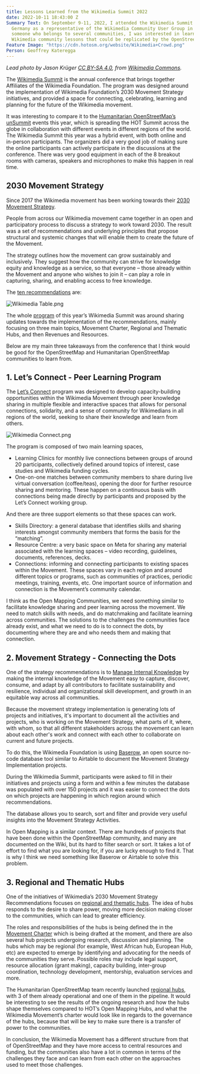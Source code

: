 ```yaml
---
title: Lessons Learned from the Wikimedia Summit 2022
date: 2022-10-11 18:43:00 Z
Summary Text: On September 9-11, 2022, I attended the Wikimedia Summit 2022 in Berlin,
  Germany as a representative of the Wikimedia Community User Group in Uganda. As
  someone who belongs to several communities, I was interested in learning from the
  Wikimedia community lessons that could be replicated by the OpenStreetMap community.
Feature Image: "https://cdn.hotosm.org/website/Wikimedia+Crowd.png"
Person: Geoffrey Kateregga
---
```


*Lead photo by Jason Krüger [CC BY-SA 4.0](https://creativecommons.org/licenses/by-sa/4.0), from [Wikimedia Commons](https://commons.wikimedia.org/wiki/File:Wikimedia_Summit_Groupphoto_large_resolution.jpg).*

The [Wikimedia Summit](https://meta.wikimedia.org/wiki/Wikimedia_Summit_2022) is the annual conference that brings together Affiliates of the Wikimedia Foundation. The program was designed around the implementation of Wikimedia Foundation’s 2030 Movement Strategy initiatives, and provided a space for connecting, celebrating, learning and planning for the future of the Wikimedia movement.

It was interesting to compare it to the [Humanitarian OpenStreetMap’s unSummit](https://unsummit.hotosm.org/) events this year, which is spreading the HOT Summit across the globe in collaboration with different events in different regions of the world. The Wikimedia Summit this year was a hybrid event, with both online and in-person participants. The organizers did a very good job of making sure the online participants can actively participate in the discussions at the conference. There was very good equipment in each of the 8 breakout rooms with cameras, speakers and microphones to make this happen in real time.

## 2030 Movement Strategy

Since 2017 the Wikimedia movement has been working towards their [2030 Movement Strategy](https://meta.wikimedia.org/wiki/Strategy/Wikimedia_movement/2018-20). 

People from across our Wikimedia movement came together in an open and participatory process to discuss a strategy to work toward 2030. The result was a set of recommendations and underlying principles that propose structural and systemic changes that will enable them to create the future of the Movement. 

The strategy outlines how the movement can grow sustainably and inclusively. They suggest how the community can strive for knowledge equity and knowledge as a service, so that everyone – those already within the Movement and anyone who wishes to join it – can play a role in capturing, sharing, and enabling access to free knowledge.

The [ten recommendations](https://meta.wikimedia.org/wiki/Strategy/Wikimedia_movement/2018-20/Recommendations) are:

![Wikimedia Table.png](https://cdn.hotosm.org/website/Wikimedia+Table.png)

The whole [program](https://meta.wikimedia.org/wiki/Wikimedia_Summit_2022/Program_Outline) of this year’s Wikimedia Summit was around sharing updates towards the implementation of the recommendations, mainly focusing on three main topics, Movement Charter, Regional and Thematic Hubs, and then Revenues and Resources. 

Below are my main three takeaways from the conference that I think would be good for the OpenStreetMap and Humanitarian OpenStreetMap communities to learn from.

## 1. Let’s Connect - Peer Learning Program

The [Let’s Connect](https://diff.wikimedia.org/2022/02/24/support-beyond-funding-introducing-the-peer-learning-program-lets-connect/) program was designed to develop capacity-building opportunities within the Wikimedia Movement through peer knowledge sharing in multiple flexible and interactive spaces that allows for personal connections, solidarity, and a sense of community for Wikimedians in all regions of the world, seeking to share their knowledge and learn from others.

![Wikimedia Connect.png](https://cdn.hotosm.org/website/Wikimedia+Connect.png)

The program is composed of two main learning spaces, 
* Learning Clinics for monthly live connections between groups of around 20 participants, collectively defined around topics of interest, case studies and Wikimedia funding cycles.
* One-on-one matches between community members to share during live virtual conversation (coffee/teas), opening the door for further resource sharing and mentoring. These happen on a continuous basis with connections being made directly by participants and proposed by the Let’s Connect working group. 

And there are three support elements so that these spaces can work. 
* Skills Directory: a general database that identifies skills and sharing interests amongst community members that forms the basis for the “matching”. 
* Resource Centre: a very basic space on Meta for sharing any material associated with the learning spaces – video recording, guidelines, documents, references, decks. 
* Connections: informing and connecting participants to existing spaces within the Movement. These spaces vary in each region and around different topics or programs, such as communities of practices, periodic meetings, training, events, etc. One important source of information and connection is the Movement’s community calendar.

I think as the Open Mapping Communities, we need something similar to facilitate knowledge sharing and peer learning across the movement. We need to match skills with needs, and do matchmaking and facilitate learning across communities. The solutions to the challenges the communities face already exist, and what we need to do is to connect the dots, by documenting where they are and who needs them and making that connection.

## 2. Movement Strategy - Connecting the Dots

One of the strategy recommendations is to [Manage Internal Knowledge](https://meta.wikimedia.org/wiki/Strategy/Wikimedia_movement/2018-20/Recommendations/Manage_Internal_Knowledge#What) by making the internal knowledge of the Movement easy to capture, discover, consume, and adapt by all contributors to facilitate sustainability and resilience, individual and organizational skill development, and growth in an equitable way across all communities.

Because the movement strategy implementation is generating lots of projects and initiatives, it's important to document all the activities and projects, who is working on the Movement Strategy, what parts of it, where, with whom, so that all different stakeholders across the movement can learn about each other's work and connect with each other to collaborate on current and future projects. 

To do this, the Wikimedia Foundation is using [Baserow](https://baserow.io/public/grid/1QInEGZMJHSaMOHxPEPVo5DOr8woCxS1PbV0P1wE090), an open source no-code database tool similar to Airtable to document the Movement Strategy Implementation projects.

During the Wikimedia Summit, participants were asked to fill in their initiatives and projects using a form and within a few minutes the database was populated with over 150 projects and it was easier to connect the dots on which projects are happening in which region around which recommendations.

The database allows you to search, sort and filter and provide very useful insights into the Movement Strategy Activities. 

In Open Mapping is a similar context. There are hundreds of projects that have been done within the OpenStreetMap community, and many are documented on the Wiki, but its hard to filter search or sort. It takes a lot of effort to find what you are looking for, if you are lucky enough to find it. That is why I think we need something like Baserow or Airtable to solve this problem.

## 3. Regional and Thematic Hubs

One of the initiatives of Wikimedia’s 2030 Movement Strategy Recommendations focuses on [regional and thematic hubs](https://meta.wikimedia.org/wiki/Hubs). The idea of hubs responds to the desire to share power, moving more decision making closer to the communities, which can lead to greater efficiency.

The roles and responsibilities of the hubs is being defined the in the [Movement Charter](https://meta.wikimedia.org/wiki/Movement_Charter) which is being drafted at the moment, and there are also several hub projects undergoing research, discussion and planning. The hubs which may be regional (for example, West African hub, European Hub, etc) are expected to emerge by identifying and advocating for the needs of the communities they serve. Possible roles may include legal support, resource allocation (grant making), capacity building, inter-group coordination, technology development, mentorship, evaluation services and more. 

The Humanitarian OpenStreetMap team recently launched [regional hubs](https://www.hotosm.org/hubs/), with 3 of them already operational and one of them in the pipeline. It would be interesting to see the results of the ongoing research and how the hubs shape themselves compared to HOT’s Open Mapping Hubs, and what the Wikimedia Movement’s charter would look like in regards to the governance of the hubs, because that will be key to make sure there is a transfer of power to the communities.

In conclusion, the Wikimedia Movement has a different structure from that of OpenStreetMap and they have more access to central resources and funding, but the communities also have a lot in common in terms of the challenges they face and can learn from each other on the approaches used to meet those challenges.